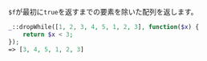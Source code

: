 `$f`が最初に`true`を返すまでの要素を除いた配列を返します。

```php
_::dropWhile([1, 2, 3, 4, 5, 1, 2, 3], function($x) {
    return $x < 3;
});
=> [3, 4, 5, 1, 2, 3]
```
